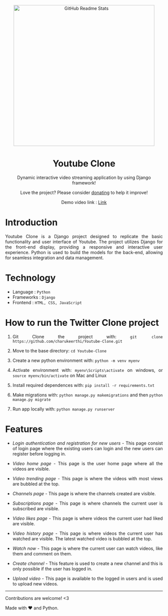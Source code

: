 <p align="center">
 <img width="450px" src="https://blog.coursify.me/wp-content/uploads/2018/11/video-hosting-platform.jpg" align="center" alt="GitHub Readme Stats" />
 <h1 align="center">Youtube Clone</h1>
 <p align="center">Dynamic interactive video streaming application by using Django framework!</p>
</p>

<p align="center">Love the project? Please consider <a href="https://drive.google.com/file/d/1t1Sv_rJ6R4Z9BV3s5luFUQkrx3kfaCJx/view?usp=sharing">donating</a> to help it improve!
<p>

<p align="center">Demo video link : <a href="https://drive.google.com/file/d/1JAUlFkpARYqD3uAbzm-VnRx50viQ2F8U/view?usp=sharing">Link</a>
<p>

# Introduction

<div style="text-align: justify;">
Youtube Clone is a Django project designed to replicate the basic functionality and user interface of Youtube. The project utilizes Django for the front-end display, providing a responsive and interactive user experience. Python is used to build the models for the back-end, allowing for seamless integration and data management.
<div">


# Technology

- Language : `Python`
- Frameworks : `Django`
- Frontend : `HTML, CSS, JavaScript`

# How to run the Twitter Clone project

1. Git Clone the project with: `git clone https://github.com/charukeerthi/Youtube-Clone.git`

2. Move to the base directory: `cd Youtube-Clone`

3. Create a new python environment with: `python -m venv myenv`

4. Activate environment with: `myenv\Scripts\activate` on windows, or `source myenv/bin/activate` on Mac and Linux

5. Install required dependences with: `pip install -r requirements.txt`

6. Make migrations with: `python manage.py makemigrations` and then `python manage.py migrate`

7. Run app locally with: `python manage.py runserver`

# Features

- _Login authentication and registration for new users_ - This page consist of login page where the existing users can login and the new users can register before logging in.

- _Video home page_ - This page is the user home page where all the videos are visible.

- _Video trending page_ - This page is where the videos with most views are bubbled at the top.

- _Channels page_ - This page is where the channels created are visible.

- _Subscriptions page_ - This page is where channels the current user is subscribed are visible.

- _Video likes page_ - This page is where videos the current user had liked are visible.

- _Video history page_ - This page is where videos the current user has watched are visible. The latest watched video is bubbled at the top.

- _Watch now_ - This page is where the current user can watch videos, like them and comment on them.

- _Create channel_ - This feature is used to create a new channel and this is only possible if the user has logged in.

- _Upload video_ - This page is available to the logged in users and is used to upload new videos.

---

Contributions are welcome! <3

Made with :heart: and Python.

